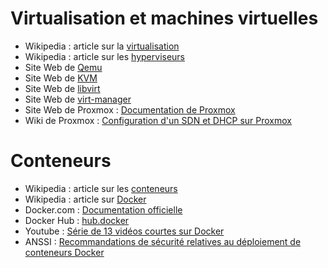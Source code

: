 # Virtualisation et machines virtuelles
- Wikipedia : article sur la [virtualisation](https://en.wikipedia.org/wiki/Virtualization)
- Wikipedia : article sur les [hyperviseurs](https://en.wikipedia.org/wiki/Hypervisor)
- Site Web de [Qemu](https://www.qemu.org/)
- Site Web de [KVM](https://www.linux-kvm.org/)
- Site Web de [libvirt](https://libvirt.org/)
- Site Web de [virt-manager](https://virt-manager.org/)
- Site Web de Proxmox : [Documentation de Proxmox](https://pve.proxmox.com/pve-docs/)
- Wiki de Proxmox : [Configuration d'un SDN et DHCP sur Proxmox](https://pve.proxmox.com/wiki/Setup_Simple_Zone_With_SNAT_and_DHCP)

# Conteneurs
- Wikipedia : article sur les [conteneurs](https://en.wikipedia.org/wiki/OS-level_virtualization)
- Wikipedia : article sur [Docker](https://en.wikipedia.org/wiki/Docker_(software))
- Docker.com : [Documentation officielle](https://docs.docker.com/get-started/docker-overview/)
- Docker Hub : [hub.docker](https://hub.docker.com/)
- Youtube : [Série de 13 vidéos courtes sur Docker](https://www.youtube.com/watch?v=3hol91BkYHU&list=PLmw3X80dPdlyRV2EUKnFOvBACs_tcArd0)
- ANSSI : [Recommandations de sécurité relatives au déploiement de conteneurs Docker](https://cyber.gouv.fr/publications/recommandations-de-securite-relatives-au-deploiement-de-conteneurs-docker)